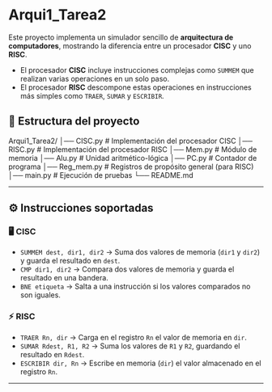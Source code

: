 # Arqui1_Tarea2

Este proyecto implementa un simulador sencillo de **arquitectura de computadores**, mostrando la diferencia entre un procesador **CISC** y uno **RISC**.  

- El procesador **CISC** incluye instrucciones complejas como `SUMMEM` que realizan varias operaciones en un solo paso.  
- El procesador **RISC** descompone estas operaciones en instrucciones más simples como `TRAER`, `SUMAR` y `ESCRIBIR`.  


## 📂 Estructura del proyecto

Arqui1_Tarea2/
│── CISC.py # Implementación del procesador CISC
│── RISC.py # Implementación del procesador RISC
│── Mem.py # Módulo de memoria
│── Alu.py # Unidad aritmético-lógica
│── PC.py # Contador de programa
│── Reg_mem.py # Registros de propósito general (para RISC)
│── main.py # Ejecución de pruebas
└── README.md


---

## ⚙️ Instrucciones soportadas

### 🖥️ CISC
- `SUMMEM dest, dir1, dir2` → Suma dos valores de memoria (`dir1` y `dir2`) y guarda el resultado en `dest`.  
- `CMP dir1, dir2` → Compara dos valores de memoria y guarda el resultado en una bandera.  
- `BNE etiqueta` → Salta a una instrucción si los valores comparados no son iguales.  

### ⚡ RISC
- `TRAER Rn, dir` → Carga en el registro `Rn` el valor de memoria en `dir`.  
- `SUMAR Rdest, R1, R2` → Suma los valores de `R1` y `R2`, guardando el resultado en `Rdest`.  
- `ESCRIBIR dir, Rn` → Escribe en memoria (`dir`) el valor almacenado en el registro `Rn`.  

---